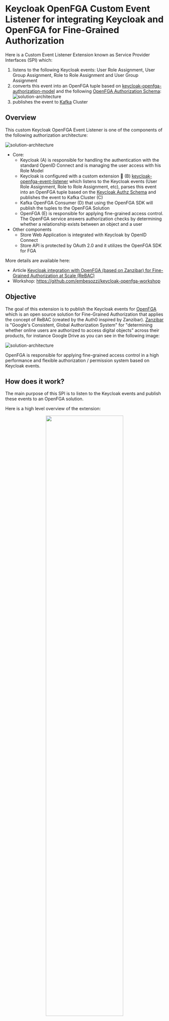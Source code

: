 # Keycloak OpenFGA Custom Event Listener for integrating Keycloak and OpenFGA for Fine-Grained Authorization

Here is a Custom Event Listener Extension known as Service Provider Interfaces (SPI) which:
1. listens to the following Keycloak events: User Role Assignment, User Group Assignment, Role to Role Assignment  and User Group Assignment 
2. converts this event into an OpenFGA tuple based on [keycloak-openfga-authorization-model](keycloak-openfga-authorization-model.json) and the following [OpenFGA Authorization Schema](openfga/keycloak-authorization-model.json):
![solution-architecture](images/openfga-authz-model.png)
3. publishes the event to [Kafka](https://kafka.apache.org/) Cluster

## Overview

This custom Keycloak OpenFGA Event Listener is one of the components of the following authorization architecture:

![solution-architecture](images/solution-architecture.png)

* Core:
    * Keycloak (A) is responsible for handling the authentication with the standard OpenID Connect and is managing the user access with his Role Model
    * Keycloak is configured with a custom extension :rocket: (B) [keycloak-openfga-event-listener](https://github.com/embesozzi/keycloak-openfga-event-listener) which listens to the Keycloak events (User Role Assignment, Role to Role Assignment, etc), parses this event into an OpenFGA tuple based on the [Keycloak Authz Schema](openfga/keycloak-authorization-model.json) and publishes the event to Kafka Cluster (C)
    * Kafka OpenFGA Consumer (D) that using the OpenFGA SDK will publish the tuples to the OpenFGA Solution
    * OpenFGA (E) is responsible for applying fine-grained access control. The OpenFGA service answers authorization checks by determining whether a relationship exists between an object and a user
* Other components
    * Store Web Application is integrated with Keycloak by OpenID Connect
    * Store API is protected by OAuth 2.0 and it utilizes the OpenFGA SDK for FGA

More details are available here:
* Article [Keycloak integration with OpenFGA (based on Zanzibar) for Fine-Grained Authorization at Scale (ReBAC)](https://embesozzi.medium.com/keycloak-integration-with-openfga-based-on-zanzibar-for-fine-grained-authorization-at-scale-d3376de00f9a)
* Workshop: https://github.com/embesozzi/keycloak-openfga-workshop

##  Objective

The goal of this extension is to publish the Keycloak events for [OpenFGA](https://openfga.dev/) which is an open source solution for Fine-Grained Authorization that applies the concept of ReBAC (created by the Auth0 inspired by Zanzibar).
 [Zanzibar](https://research.google/pubs/pub48190/) is "Google's Consistent, Global Authorization System" for "determining whether online users are authorized to access digital objects" across their products, for instance Google Drive as you can see in the following image:

![solution-architecture](images/zanzibar.png)

OpenFGA is responsible for applying fine-grained access control in a high performance and flexible authorization / permission system based on Keycloak events.

## How does it work?
The main purpose of this SPI is to listen to the Keycloak events and publish these events to an OpenFGA solution.

Here is a high level overview of the extension:

<p align="center">
  <img width="70%" height="70%" src="images/listener.png">
</p>

In this case, the extension listens to the Admin Events related to operation in Keycloak Identity, Role and Group model. So far, the extension proceeds with the following steps:

1. Parse and enrich the default Keycloak events in the following cases:

| Keycloak Event (Friendly Name) |               Description                  | 
|--------------------------------|:------------------------------------------:|
| User Role Assignment           |    User is assigned to a Keycloak Role     |
| Role To Role Assignment        | Role is assigned to a parent Keycloak Role |
| Group To Role Assignment       |    Group is assigned to a Keycloak Role    |
| User Group Membership          |        User is assigned to a Group         |

2. Transform the Keycloak event into a OpenFGA tuple and check if that is handled by [keycloak-openfga-authorization-model](keycloak-openfga-authorization-model.json):

| Keycloak Event (Friendly Name) |               OpenFGA Tuple Event                |
|--------------------------------|:------------------------------------------------:|
| User Role Assignment           |   User related to the object Role as assignee    |
| Role To Role Assignment        |    Role related to the object Role as parent     |
| Group To Role Assignment       | Group related to the object Role as parent group |
| User Group Membership          |       User related to a Group as assignee        |

This is all the OpenFGA events handled by the provided [keycloak-openfga-authorization-model](keycloak-openfga-authorization-model.json). You can edit the authorization model to handle the desired events.

3. Publish the event to  the Kafka Cluster

So far we don’t have an official Java SDK OpenFGA client to publish the authorization tuples. 
This is why I decided to use an Apache Kafka cluster for publishing the events. Kafka is a messaging system that safely moves data between systems. Depending on how each component is configured, it can act as a transport for real-time events tracking or as a replicated distributed database.
Nevertheless, the extension is prepared for the future to use a http client for publishing the events. I will add the feature to the extension as soon as Auth0 releases a Java OpenFGA SDK.

This version of the extension supports publishing the events to [Kafka](https://kafka.apache.org/).

## How to install?

Download a release (*.jar file) that works with your Keycloak version from the [list of releases](https://github.com/embesozzi/keycloak-openfga-event-listener/releases).
Or you can build with ```bash mvn clean package```

Follow the below instructions depending on your distribution and runtime environment.

### Quarkus-based distro (Keycloak.X)

Copy the jar to the `providers` folder and execute the following command:

```shell
${kc.home.dir}/bin/kc.sh build
```

### Container image (Docker)

For Docker-based setups mount or copy the jar to
- `/opt/keycloak/providers` for Keycloak.X from version `15.1.0`

> ⚠️ **Warning**:
>
> With the release of Keycloak 17 the Quarkus-based distribution is now fully supported by the Keycloak team.
> Therefore, <b>I have not tested this extension in Wildfly-based distro </b> :exclamation: ️

## Module Configuration
The following properties can be set via environment variables following the Keycloak specs, thus each variable MUST use the prefix `KC_SPI_EVENTS_LISTENER_OPENFGA_EVENTS`.


`KC_SPI_EVENTS_LISTENER_OPENFGA_EVENTS_AUTHORIZATION_MODEL`: The `authorizationModel` handled by this module. See [keycloak-openfga-authorization-model](keycloak-openfga-authorization-model.json)

`KC_SPI_EVENTS_LISTENER_OPENFGA_EVENTS_SERVICE_HANDLER_NAME`: The `serviceHandlerName` is the name of the service for publishing the events. This version only supports the value: `KAFKA`

`KC_SPI_EVENTS_LISTENER_OPENFGA_EVENTS_ADMIN_TOPIC` : The `adminTopic` is the name of the kafka topic to where the OpenFGA tuple events will be produced to.

`KC_SPI_EVENTS_LISTENER_OPENFGA_EVENTS_CLIENT_ID`: The `clientId` used to identify the client in Kafka.

`KC_SPI_EVENTS_LISTENER_OPENFGA_EVENTS_BOOTSTRAP_SERVERS`: The `bootstrapServers` is a comma separated list of available brokers.


You may want to check [docker-compose.yml](docker-compose.yml) as an example.

## Keycloak Configuration

### Enable OpenFGA Event listener extension in Keycloak
Enable the Keycloak OpenFGA Event Listener extension in Keycloak:

* Open [administration console](http://keycloak:8081)
* Choose realm
* Realm settings
* Select `Events` tab and add `openfga-events` to Event Listeners.


<img src="./images/kc-admin-events.png" width="80%" height="80%">

# Test Cases
The test cases are available in the workshop:

* Workshop: https://github.com/embesozzi/keycloak-openfga-workshop